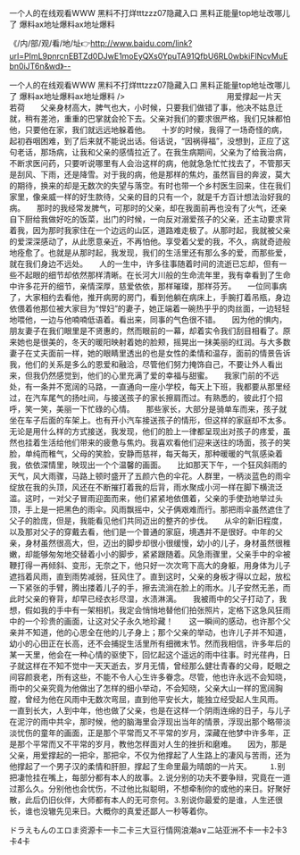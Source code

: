 一个人的在线观看WWW
黑料不打烊tttzzz07隐藏入口
黑料正能量top地址改哪儿了
爆料ax地址爆料ax地址爆料


《/内/部/观/看/地/址👉http://www.baidu.com/link?url=PImL9pnrcnEBTZd0DJwE1moEyQXs0YpuTA91QfbU6RL0wbkiFlNcvMuEbn0iJT6n&wd》--

一个人的在线观看WWW
黑料不打烊tttzzz07隐藏入口
黑料正能量top地址改哪儿了
爆料ax地址爆料ax地址爆料
/>　　　　　　　　　　　　　用爱撑起一片天　　　　　　　　　　　　　　　　若荷　　父亲身材高大，脾气也大，小时候，只要我们做错了事，他决不姑息迁就，稍有差池，重重的巴掌就会抡下去。父亲对我们的要求很严格，我们兄妹都怕他，只要他在家，我们就远远地躲着他。　　十岁的时候，我得了一场奇怪的病，起初吞咽困难，到了后来就不能说出话。俗话说，“因祸得福”，没想到，正应了这句老话，那场病，让我和父亲的感情拉近了。在我生病期间，父亲为了给我治病，不断求医问药，只要听说哪里有人会治这样的病，他就急急忙忙找去了，不管那天是刮风、下雨，还是降雪。对于我的病，他是那样的焦灼，虽然盲目的奔波，莫大的期待，换来的却是无数次的失望与落空。有时也带一个乡村医生回来，住在我们家里，像亲威一样的好生款待，父亲的目的只有一个，就是千方百计想法治好我的病。　　那时的我经常发脾气，可那时的父亲，却在我面前再也没有了火气，还亲自下厨给我做好吃的饭菜，出门的时候，一向反对溺爱孩子的父亲，还主动要求背着我，因为那时我家住在一个边远的山区，道路难走极了。从那时起，我就被父亲的爱深深感动了，从此愿意亲近，不再怕他。享受着父爱的我，不久，病就奇迹般地痊愈了。也就是从那时起，我发现，我们的生活里还有那么多的爱，而那些爱，就在我们身边不远处。　　人的一生中，许多往事随着时间的流逝已忘却，但有一些不起眼的细节却依然那样清晰。在长河大川般的生命流年里，我有幸看到了生命中许多花开的细节，亲情深厚，慈爱依依，那样璀璨，那样芬芳。　　一位同事病了，大家相约去看他，推开病房的房门，看到他躺在病床上，手腕打着吊瓶，身边依偎着他那位被大家目为“悍妇”的妻子，她正端着一碗热乎乎的肉丝面，一边轻轻地喂他，一边与他喃喃低语着。看出来，同事的气色很不错。　　因为他的惧内，朋友妻子在我们眼里是不贤惠的，然而眼前的一幕，却着实令我们刮目相看了。原来她也是很美的，冬天的暖阳映射着她的脸颊，摇晃出一抹美丽的红润。与大多数妻子在丈夫面前一样，她的眼睛里透出的也是女性的柔情和温存，面前的情景告诉我，他们的关系是多么的恩爱和融洽，尽管他们努力掩饰自己，不要让外人看出来，但我仍然感觉到，他们的心里充满了爱的幸福与甜蜜。　　我家门前的不远处，有一条并不宽阔的马路，一直通向一座小学校，每天上下班，我都要从那里经过，在汽车尾气的扬吐间，与接送孩子的家长擦肩而过。有熟悉的，彼此打个招呼，笑一笑，美丽一下忙碌的心情。　　那些家长，大部分是骑单车而来，孩子就坐在车子后面的车架上。也有开小汽车接送孩子的情形，但这样的家庭却不太多。无论是用什么样的方式接送，我发现，他们的脸上一律都呈现出对孩子的疼爱，虽然也挂着生活给他们带来的疲惫与焦灼。我喜欢看他们迎来送往的场面，孩子的笑脸，单纯而稚气，父母的笑脸，安静而慈祥，每天每天，那种暖暖的气氛感染着我，依依深情里，映现出一个个温馨的画面。　　比如那天下午，一个狂风斜雨的天气，风大雨骤，马路上顿时盛开了五颜六色的伞花。人群里，一柄淡蓝色的雨伞绽放在我的头顶，风还在不断摧打着我的后背，雨水聚成小河一样在脚下横流泛滥。这时，一对父子冒雨迎面而来，他们紧紧地依偎着，父亲的手使劲地举过头顶，手上是一把黑色的雨伞。风雨飘摇中，父子俩艰难而行。那把雨伞虽然遮住了父子的脸庞，但是，我能看见他们共同迈出的整齐的步伐。　　从伞的新旧程度，以及那对父子的穿戴去看，他们是一个普通的家庭，境遇并不是很好。中年的父亲，身材虽然很高大，但，迈出的脚步却很小很缓慢，幼小的儿子，身材虽然很稚嫩，却能够匆匆地交替着小小的脚步，紧紧跟随着。风急雨骤里，父亲手中的伞被鞭打得一再倾斜、变形，无奈之下，他只好一次次弯下高大的身躯，用身体为儿子遮挡着风雨，直到雨势减弱，狂风住了。直到这时，父亲的身板才得以立起，放松一下紧张的手臂，腾出搂着儿子的手，擦去流淌在脸上的雨水。儿子安然无恙，而此时父亲的脊背，却早已经衣衫尽湿，水渍淋漓。　　我被雨中的父子打动了，我想，假如我的手中有一架相机，我定会悄悄地替他们拍张照片，定格下这急风狂雨中的一个珍贵的画面，让这对父子永久地珍藏！　　这一瞬间的感动，也许那个父亲并不知道，他的心思全在他的儿子身上；那个父亲的举动，也许儿子并不知道，幼小的心田正在长高，还不会捕捉生活里所有细微末节。然而我相信，许多年后的某一天里，他会在一种心情的驱使下，回忆起这个遥远的雨中往事。时光荏冉，日子就这样在不知不觉中一天天逝去，岁月无情，曾经那么健壮青春的父母，眨眼之间容颜衰老，所有这些，不能不令人心生许多眷念。尽管，他也许永远不会知晓，雨中的父亲究竟为他做出了怎样的细小举动，不会知晓，父亲大山一样的宽阔胸膛，曾经为他在风雨中无数次弯屈，直到他平安长大，能独立经受起人生风雨。　　一直到长大，人到中年，他也做了父亲，也是在这样一个阴雨连绵的日子，与儿子在泥泞的雨中共伞，那时候，他的脑海里会浮现出当年的情景，浮现出那个略带淡淡忧伤的童年的画面，正是那个平常而又不平常的岁月，深藏在他梦中许多年，正是那个平常而又不平常的岁月，教他怎样面对人生的挫折和磨难。　　因为，那是父亲，用爱撑起的一把伞，那把伞，不仅为他撑起了人生路上的凄风与苦雨，还为他撑起了一个男子汉的柔情和肝胆，撑起了生命里最为晴朗的一片天。
　　⒈别把凄怆挂在嘴上，每部分都有本人的故事。⒉说分别的功夫不要争辩，究竟在一道过那么久。分别他也会忧伤，不过他比拟聪明，不想牵制你的或他的来日。好聚好散，此后仍旧伙伴，大师都有本人的无可奈何。⒊别说你最爱的是谁，人生还很长，谁也没辙先见来日。大概你的真爱还鄙人一秒等着你。





ドラえもんのエロま资源卡一卡二卡三大豆行情网浪潮a∨二站亚洲不卡一卡2卡3卡4卡
